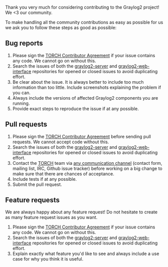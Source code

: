 Thank you very much for considering contributing to the Graylog2 project! We <3 our community.

To make handling all the community contributions as easy as possible for us we ask you to follow these steps as good as possible:

## Bug reports

  1. Please sign the [TORCH Contributor Agreement](https://github.com/Graylog2/graylog2-web-interface/raw/0.20/ContributorAgreement.pdf) if your issue contains
     any code. We cannot go on without this.
  2. Search the issues of both the [graylog2-server](https://github.com/Graylog2/graylog2-server) and [graylog2-web-interface](https://github.com/Graylog2/graylog2-web-interface)
     repositories for opened or closed issues to avoid duplicating effort.
  3. Be clear about the issue. It is always better to include too much information than too little. Include screenshots explaining the problem if you can.
  4. Always include the versions of affected Graylog2 components you are running.
  5. Provide exact steps to reproduce the issue if at any possible.

## Pull requests

  1. Please sign the [TORCH Contributor Agreement](https://github.com/Graylog2/graylog2-web-interface/raw/0.20/ContributorAgreement.pdf) before sending pull requests.
     We cannot accept code without this.
  2. Search the issues of both the [graylog2-server](https://github.com/Graylog2/graylog2-server) and [graylog2-web-interface](https://github.com/Graylog2/graylog2-web-interface)
     repositories for opened or closed issues to avoid duplicating effort.
  3. Contact the [TORCH](http://www.torch.sh/) team via [any communication channel](http://graylog2.org/support) (contact form, mailing list, IRC, Github issue tracker) before working on a big change to make sure
     that there are chances of acceptance.
  4. Include tests if at any possible.
  5. Submit the pull request.

## Feature requests

We are always happy about any feature request! Do not hesitate to create as many feature request issues as you want.

  1. Please sign the [TORCH Contributor Agreement](https://github.com/Graylog2/graylog2-web-interface/raw/0.20/ContributorAgreement.pdf) if your issue contains
     any code. We cannot go on without this.
  2. Search the issues of both the [graylog2-server](https://github.com/Graylog2/graylog2-server) and [graylog2-web-interface](https://github.com/Graylog2/graylog2-web-interface)
     repositories for opened or closed issues to avoid duplicating effort.
  3. Explain exactly what feature you'd like to see and always include a use case for why you think it is useful.
